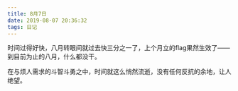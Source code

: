 ```yaml
---
title: 8月7日
date: 2019-08-07 20:36:32
tags: 日记
---
```

时间过得好快，八月转眼间就过去快三分之一了，上个月立的flag果然生效了——到目前为止的八月，什么都没干。


在与烦人需求的斗智斗勇之中，时间就这么悄然流逝，没有任何反抗的余地，让人绝望。